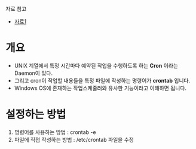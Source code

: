 자료 참고
- [자료1](https://happist.com/553442/%EC%84%9C%EB%B2%84%EC%97%90%EC%84%9C-%EC%9E%90%EB%8F%99-%EC%8B%A4%ED%96%89%EC%9D%84-%EA%B0%80%EB%8A%A5%EC%BC%80-%ED%95%B4%EC%A3%BC%EB%8A%94-crontab%ED%81%AC%EB%A1%A0%ED%83%AD-%EC%84%A4%EC%A0%95)


# 개요
- UNIX 계열에서 특정 시간마다 예약된 작업을 수행하도록 하는 **Cron** 이라는 Daemon이 있다.
- 그리고 cron이 작업할 내용들을 특정 파일에 작성하는 명령어가 **crontab** 입니다.
- Windows OS에 존재하는 작업스케줄러와 유사한 기능이라고 이해하면 됩니다. 


# 설정하는 방법
1) 명령어를 사용하는 방법 : crontab -e
2) 파일에 직접 작성하는 방법 : /etc/crontab 파일을 수정

